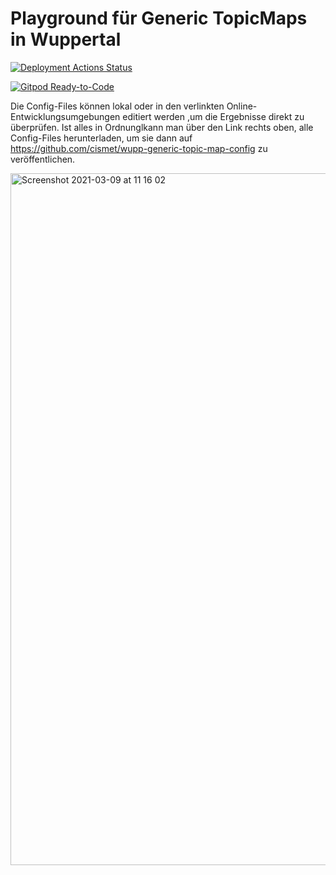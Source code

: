 # Playground für Generic TopicMaps in Wuppertal

[![Deployment Actions Status](https://github.com/topicmaps-wuppertal/bestpractices-klimaschutz/workflows/Deployment/badge.svg)](https://github.com/topicmaps-wuppertal/bestpractices-klimaschutz/actions)

[![Gitpod Ready-to-Code](https://img.shields.io/badge/Gitpod-ready--to--code-blue?logo=gitpod)](https://gitpod.io/#https://github.com/topicmaps-wuppertal/generic-topicmaps-playground)

<!-- [![Open in CodeSandbox](https://img.shields.io/badge/Open%20in-CodeSandbox-blue?style=flat-square&logo=codesandbox)](https://githubbox.com/topicmaps-wuppertal/generic-topicmaps-playground) -->

Die Config-Files können lokal oder in den verlinkten Online-Entwicklungsumgebungen editiert werden ,um die Ergebnisse direkt zu überprüfen. Ist alles in Ordnunglkann man über den Link rechts oben, alle Config-Files herunterladen, um sie dann auf https://github.com/cismet/wupp-generic-topic-map-config zu veröffentlichen.

<img width="1107" alt="Screenshot 2021-03-09 at 11 16 02" src="https://user-images.githubusercontent.com/837211/110455576-e6449180-80c8-11eb-904c-4366d08ff61d.png">
